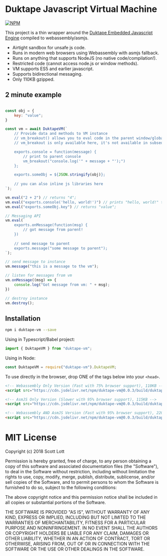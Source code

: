 # Duktape Javascript Virtual Machine

[![NPM](https://nodei.co/npm/duktape-vm.png?downloads=true&stars=true)](https://nodei.co/npm/duktape-vm/)

This project is a thin wrapper around the [Duktape Embedded Javascript Engine](https://duktape.org/) compiled to webassembly/asmjs.

- Airtight sandbox for unsafe js code.
- Runs in modern web browsers using Webassembly with asmjs fallback.
- Runs on anything that supports NodeJS (no native code/compilation!).
- Restricted code (cannot access node.js or window methods).
- VM supports ES5 and earlier javascript.
- Supports bidirectional messaging.
- Only 110KB gzipped.

## 2 minute example
```js

const obj = {
    key: "value";
}

const vm = await DuktapeVM(`
    // Provide data and methods to VM instance
    // vm_breakout() allows you to eval code in the parent window/global space.
    // vm_breakout is only available here, it's not available in subsequent "vm.eval" calls.

    exports.console = function(message) {
        // print to parent console
        vm_breakout("console.log('" + message + "');")
    };

    exports.someObj = ${JSON.stringify(obj)};
    
    // you can also inline js libraries here
`);

vm.eval("2 + 2") // returns "4";
vm.eval("exports.console('hello, world!')") // prints "hello, world!" to the browser console
vm.eval("exports.someObj.key") // returns "value";

// Messaging API
vm.eval(`
    exports.onMessage(function(msg) {
        // got message from parent!
    })
    
    // send message to parent
    exports.message("some message to parent");
`);

// send message to instance
vm.message("this is a message to the vm");

// listen for messages from vm
vm.onMessage((msg) => {
    console.log("Got message from vm: " + msg);
})

// destroy instance
vm.destroy();

```

## Installation

```sh
npm i duktape-vm --save
```

Using in Typescript/Babel project:

```js
import { DuktapeVM } from "duktape-vm";
```

Using in Node:

```js
const DuktapeVM = require("duktape-vm").DuktapeVM;
```

To use directly in the browser, drop ONE of the tags below into your `<head>`.

```html
<!-- Webassembly Only Version (Fast with 75% browser support), 110KB -->
<script src="https://cdn.jsdelivr.net/npm/duktape-vm@0.0.3/build/duktape-vm.min.js"></script>

<!-- AsmJS Only Version (Slower with 95% browser support), 115KB -->
<script src="https://cdn.jsdelivr.net/npm/duktape-vm@0.0.3/build/duktape-vm.min.asm.js"></script>

<!-- Webassembly AND AsmJS Version (Fast with 95% browser support), 220KB -->
<script src="https://cdn.jsdelivr.net/npm/duktape-vm@0.0.3/build/duktape-vm.min.both.js"></script>
```

# MIT License

Copyright (c) 2018 Scott Lott

Permission is hereby granted, free of charge, to any person obtaining a copy
of this software and associated documentation files (the "Software"), to deal
in the Software without restriction, including without limitation the rights
to use, copy, modify, merge, publish, distribute, sublicense, and/or sell
copies of the Software, and to permit persons to whom the Software is
furnished to do so, subject to the following conditions:

The above copyright notice and this permission notice shall be included in all
copies or substantial portions of the Software.

THE SOFTWARE IS PROVIDED "AS IS", WITHOUT WARRANTY OF ANY KIND, EXPRESS OR
IMPLIED, INCLUDING BUT NOT LIMITED TO THE WARRANTIES OF MERCHANTABILITY,
FITNESS FOR A PARTICULAR PURPOSE AND NONINFRINGEMENT. IN NO EVENT SHALL THE
AUTHORS OR COPYRIGHT HOLDERS BE LIABLE FOR ANY CLAIM, DAMAGES OR OTHER
LIABILITY, WHETHER IN AN ACTION OF CONTRACT, TORT OR OTHERWISE, ARISING FROM,
OUT OF OR IN CONNECTION WITH THE SOFTWARE OR THE USE OR OTHER DEALINGS IN THE
SOFTWARE.